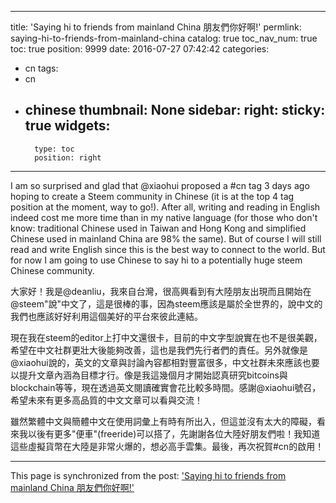 
---
title: 'Saying hi to friends from mainland China 朋友們你好啊!'
permlink: saying-hi-to-friends-from-mainland-china
catalog: true
toc_nav_num: true
toc: true
position: 9999
date: 2016-07-27 07:42:42
categories:
- cn
tags:
- cn
- chinese
thumbnail: None
sidebar:
    right:
        sticky: true
widgets:
    -
        type: toc
        position: right
---


<p>I am so surprised and glad that @xiaohui proposed a #cn tag 3 days ago hoping to create a Steem community in Chinese (it is at the top 4 tag position at the moment, way to go!). After all, writing and reading in English indeed cost me more time than in my native language (for those who don't know: traditional Chinese used in Taiwan and Hong Kong and simplified Chinese used in mainland China are 98% the same). But of course I will still read and write English since this is the best way to connect to the world. But for now I am going to use Chinese to say hi to a potentially huge steem Chinese community. </p>
<p>大家好！我是@deanliu，我來自台灣，很高興看到有大陸朋友出現而且開始在@steem&quot;說&quot;中文了，這是很棒的事，因為steem應該是屬於全世界的，說中文的我們也應該好好利用這個美好的平台來彼此連結。</p>
<p>現在我在steem的editor上打中文還很卡，目前的中文字型說實在也不是很美觀，希望在中文社群更壯大後能夠改善，這也是我們先行者們的責任。另外就像是@xiaohui說的，英文的文章與討論內容都相對豐富很多，中文社群未來應該也要以提升文章內涵為目標才行。像是我這幾個月才開始認真研究bitcoins與blockchain等等，現在透過英文閱讀確實會花比較多時間。感謝@xiaohui號召，希望未來有更多高品質的中文文章可以看與交流！</p>
<p>雖然繁體中文與簡體中文在使用詞彙上有時有所出入，但這並沒有太大的障礙，看來我以後有更多&quot;便車&quot;(freeride)可以搭了，先謝謝各位大陸好朋友們啦！我知道這些虛擬貨幣在大陸是非常火爆的，想必高手雲集。最後，再次祝賀#cn的啟用！</p>

- - -

This page is synchronized from the post: ['Saying hi to friends from mainland China 朋友們你好啊!'](https://steemit.com/@deanliu/saying-hi-to-friends-from-mainland-china)
